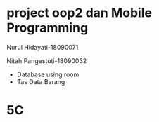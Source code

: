 # project oop2 dan Mobile Programming

Nurul Hidayati-18090071

Nitah Pangestuti-18090032

- Database using room
- Tas Data Barang
# 5C

